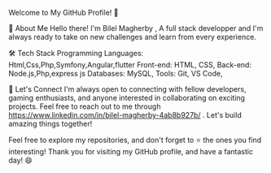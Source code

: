 Welcome to My GitHub Profile! 👋

🚀 About Me
Hello there! I'm Bilel Magherby , A full stack developper and I'm always ready to take on new challenges and learn from every experience.


🛠️ Tech Stack
Programming Languages: Html,Css,Php,Symfony,Angular,flutter
Front-end: HTML, CSS,
Back-end: Node.js,Php,express js 
Databases: MySQL, 
Tools: Git, VS Code, 

🤝 Let's Connect
I'm always open to connecting with fellow developers, gaming enthusiasts, and anyone interested in collaborating on exciting projects. Feel free to reach out to me through 
https://www.linkedin.com/in/bilel-magherby-4ab8b927b/
. Let's build amazing things together!

Feel free to explore my repositories, and don't forget to ⭐️ the ones you find interesting! Thank you for visiting my GitHub profile, and have a fantastic day! 😄
